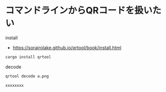 # コマンドラインからQRコードを扱いたい

install
* <https://sorairolake.github.io/qrtool/book/install.html>

```bash
cargo install qrtool
```

decode
```bash
qrtool decode a.png

xxxxxxxx
```

<!--
```bash
```

-->
